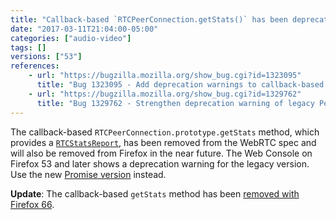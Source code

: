 ```yaml
---
title: "Callback-based `RTCPeerConnection.getStats()` has been deprecated"
date: "2017-03-11T21:04:00-05:00"
categories: ["audio-video"]
tags: []
versions: ["53"]
references:
    - url: "https://bugzilla.mozilla.org/show_bug.cgi?id=1323095"
      title: "Bug 1323095 - Add deprecation warnings to callback-based pc.getStats()"
    - url: "https://bugzilla.mozilla.org/show_bug.cgi?id=1329762"
      title: "Bug 1329762 - Strengthen deprecation warning of legacy PeerConnection.getStats"
---
```

The callback-based `RTCPeerConnection.prototype.getStats` method, which provides a [`RTCStatsReport`](https://developer.mozilla.org/docs/Web/API/RTCStatsReport), has been removed from the WebRTC spec and will also be removed from Firefox in the near future. The Web Console on Firefox 53 and later shows a deprecation warning for the legacy version. Use the new [Promise version](https://w3c.github.io/webrtc-pc/#getstats-example) instead.

**Update**: The callback-based `getStats` method has been [removed with Firefox 66](https://www.fxsitecompat.dev/en-CA/docs/2018/legacy-peerconnection-getstats-support-has-been-removed/).
